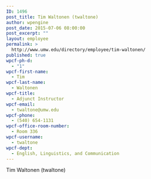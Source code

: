 ```yaml
---
ID: 1496
post_title: Tim Waltonen (twaltone)
author: wpengine
post_date: 2015-07-06 08:00:00
post_excerpt: ""
layout: employee
permalink: >
  http://www.umw.edu/directory/employee/tim-waltonen/
published: true
wpcf-ph-d:
  - "1"
wpcf-first-name:
  - Tim
wpcf-last-name:
  - Waltonen
wpcf-title:
  - Adjunct Instructor
wpcf-email:
  - twaltone@umw.edu
wpcf-phone:
  - (540) 654-1131
wpcf-office-room-number:
  - Room 336
wpcf-username:
  - twaltone
wpcf-dept:
  - English, Linguistics, and Communication
---
```

Tim Waltonen (twaltone)
